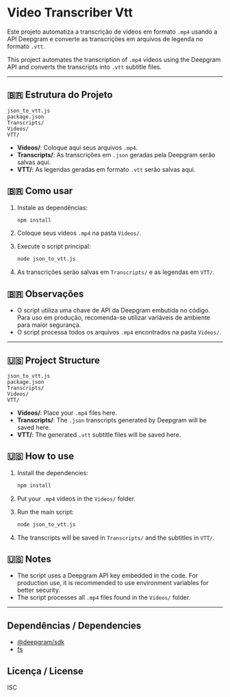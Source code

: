 # Video Transcriber Vtt

Este projeto automatiza a transcrição de vídeos em formato `.mp4` usando a API Deepgram e converte as transcrições em arquivos de legenda no formato `.vtt`.

This project automates the transcription of `.mp4` videos using the Deepgram API and converts the transcripts into `.vtt` subtitle files.

---

## 🇧🇷 Estrutura do Projeto

```
json_to_vtt.js
package.json
Transcripts/
Videos/
VTT/
```

- **Videos/**: Coloque aqui seus arquivos `.mp4`.
- **Transcripts/**: As transcrições em `.json` geradas pela Deepgram serão salvas aqui.
- **VTT/**: As legendas geradas em formato `.vtt` serão salvas aqui.

## 🇧🇷 Como usar

1. Instale as dependências:

   ```sh
   npm install
   ```

2. Coloque seus vídeos `.mp4` na pasta `Videos/`.

3. Execute o script principal:

   ```sh
   node json_to_vtt.js
   ```

4. As transcrições serão salvas em `Transcripts/` e as legendas em `VTT/`.

## 🇧🇷 Observações

- O script utiliza uma chave de API da Deepgram embutida no código. Para uso em produção, recomenda-se utilizar variáveis de ambiente para maior segurança.
- O script processa todos os arquivos `.mp4` encontrados na pasta `Videos/`.

---

## 🇺🇸 Project Structure

```
json_to_vtt.js
package.json
Transcripts/
Videos/
VTT/
```

- **Videos/**: Place your `.mp4` files here.
- **Transcripts/**: The `.json` transcripts generated by Deepgram will be saved here.
- **VTT/**: The generated `.vtt` subtitle files will be saved here.

## 🇺🇸 How to use

1. Install the dependencies:

   ```sh
   npm install
   ```

2. Put your `.mp4` videos in the `Videos/` folder.

3. Run the main script:

   ```sh
   node json_to_vtt.js
   ```

4. The transcripts will be saved in `Transcripts/` and the subtitles in `VTT/`.

## 🇺🇸 Notes

- The script uses a Deepgram API key embedded in the code. For production use, it is recommended to use environment variables for better security.
- The script processes all `.mp4` files found in the `Videos/` folder.

---

## Dependências / Dependencies

- [@deepgram/sdk](https://www.npmjs.com/package/@deepgram/sdk)
- [fs](https://www.npmjs.com/package/fs)

## Licença / License

ISC

